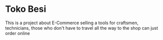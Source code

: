 # Toko Besi
This is a project about E-Commerce selling a tools for craftsmen, technicians, those who don't have to travel all the way to the shop can just order online
